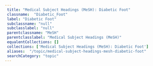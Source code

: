 ```yaml
--- 
 title: "Medical Subject Headings (MeSH): Diabetic Foot" 
 classname:  "Diabetic_Foot" 
 label: "Diabetic Foot" 
 subclassname: "null" 
 subclasslabel: "null" 
 parentclassname: "MeSH" 
 parentclasslabel: "Medical Subject Headings (MeSH)" 
 equalentCollections: [] 
 collections: ['Medical Subject Headings (MeSH): Diabetic Foot']
 aliases:  "/topic/medical-subject-headings-mesh-diabetic-foot"  
 searchCategory: "topic" 
---
```

